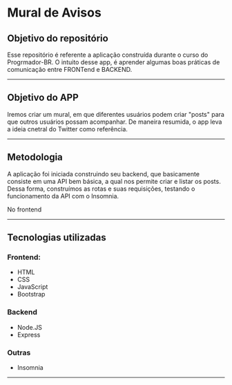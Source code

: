 # Mural de Avisos

## Objetivo do repositório

Esse repositório é referente a aplicação construída durante o curso do Progrmador-BR. O intuito desse app, é aprender algumas boas práticas de comunicação entre FRONTend e BACKEND.

---
## Objetivo do APP

Iremos criar um mural, em que diferentes usuários podem criar "posts" para que outros usuários possam acompanhar. De maneira resumida, o app leva a ideia cnetral do Twitter como referência.

---
## Metodologia

A aplicação foi iniciada construindo seu backend, que basicamente consiste em uma API bem básica, a qual nos permite criar e listar os posts. Dessa forma, construímos as rotas e suas requisições, testando o funcionamento da API com o Insomnia. 

No frontend

---

## Tecnologias utilizadas

### Frontend:
- HTML
- CSS
- JavaScript
- Bootstrap

### Backend
- Node.JS
- Express

### Outras
- Insomnia

---



